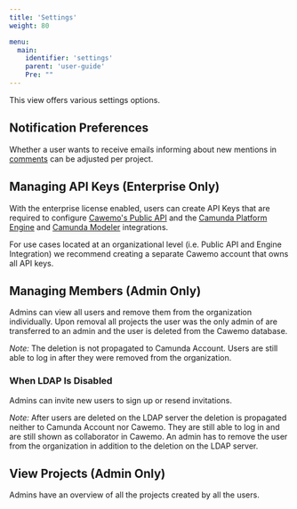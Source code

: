 ```yaml
---
title: 'Settings'
weight: 80

menu:
  main:
    identifier: 'settings'
    parent: 'user-guide'
    Pre: ""
---
```


This view offers various settings options.

## Notification Preferences

Whether a user wants to receive emails informing about new mentions in [comments](../diagrams#comments) can be adjusted per project.

## Managing API Keys (Enterprise Only)

With the enterprise license enabled, users can create API Keys that are required to configure [Cawemo's Public API](../../reference/rest-api/) and the [Camunda Platform Engine](../../technical-guide/integrations/engine/) and [Camunda Modeler](../../technical-guide/integrations/modeler/) integrations.

For use cases located at an organizational level (i.e. Public API and Engine Integration) we recommend creating a separate Cawemo account that owns all API keys.

## Managing Members (Admin Only)

Admins can view all users and remove them from the organization individually.
Upon removal all projects the user was the only admin of are transferred to an admin and the user is deleted from the Cawemo database.

_Note:_ The deletion is not propagated to Camunda Account.
Users are still able to log in after they were removed from the organization.

### When LDAP Is Disabled

Admins can invite new users to sign up or resend invitations.

_Note:_ After users are deleted on the LDAP server the deletion is propagated neither to Camunda Account nor Cawemo.
They are still able to log in and are still shown as collaborator in Cawemo.
An admin has to remove the user from the organization in addition to the deletion on the LDAP server.

## View Projects (Admin Only)

Admins have an overview of all the projects created by all the users.
